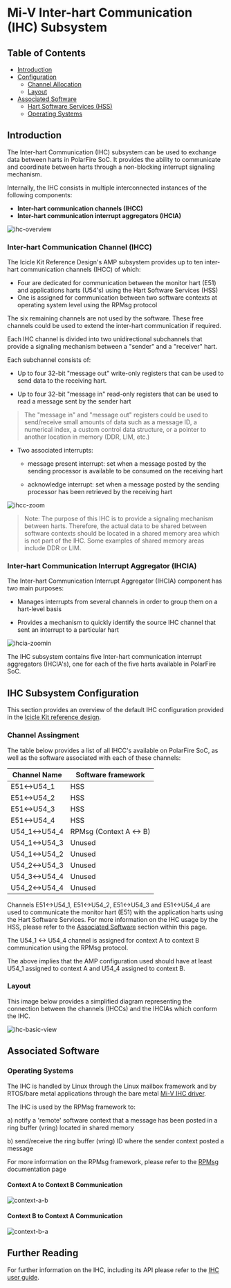 # Mi-V Inter-hart Communication (IHC) Subsystem

## Table of Contents
- [Introduction](#ihc-intro)
- [Configuration](#ihc-config)
    - [Channel Allocation](#ihc-alloc)
    - [Layout](#ihc-layout)
- [Associated Software](#ihc-software)
    - [Hart Software Services (HSS)](#ihc-hss)
    - [Operating Systems](#ihc-os)

## Introduction <a name="ihc-intro"></a>

The Inter-hart Communication (IHC) subsystem can be used to exchange data between harts in PolarFire SoC. It provides the ability to communicate and coordinate between harts through a non-blocking interrupt signaling mechanism. 

Internally, the IHC consists in multiple interconnected instances of the following components:

- **Inter-hart communication channels (IHCC)**
- **Inter-hart communication interrupt aggregators (IHCIA)**

![ihc-overview](images/ihc-overview.png)
### Inter-hart Communication Channel (IHCC)

The Icicle Kit Reference Design's AMP subsystem provides up to ten inter-hart communication channels (IHCC) of which:

- Four are dedicated for communication between the monitor hart (E51) and applications harts (U54's) using the Hart Software Services (HSS) 
- One is assigned for communication between two software contexts at operating system level using the RPMsg protocol

The six remaining channels are not used by the software. These free channels could be used to extend the inter-hart communication if required.

Each IHC channel is divided into two unidirectional subchannels that provide a signaling mechanism between a "sender" and a "receiver" hart. 

Each subchannel consists of:

- Up to four 32-bit "message out" write-only registers that can be used to send data to the receiving hart.

- Up to four 32-bit "message in" read-only registers that can be used to read a message sent by the sender hart

> The "message in" and "message out" registers could be used to send/receive small amounts of data such as a message ID, a numerical index, a custom control data structure, or a pointer to another location in memory (DDR, LIM, etc.)

- Two associated interrupts:
    - message present interrupt: set when a message posted by the sending processor is available to be consumed on the receiving hart

    - acknowledge interrupt: set when a message posted by the sending processor has been retrieved by the receiving hart

![ihcc-zoom](images/ihcc-zoom.png)

> Note: The purpose of this IHC is to provide a signaling mechanism between harts. Therefore, the actual data to be shared between software contexts should be located in a shared memory area which is not part of the IHC. Some examples of shared memory areas include DDR or LIM.

### Inter-hart Communication Interrupt Aggregator (IHCIA)

The Inter-hart Communication Interrupt Aggregator (IHCIA) component has two main purposes:

- Manages interrupts from several channels in order to group them on a hart-level basis

- Provides a mechanism to quickly identify the source IHC channel that sent an interrupt to a particular hart


![ihcia-zoomin](images/ihcia-zoom.png)

The IHC subsystem contains five Inter-hart communication interrupt aggregators (IHCIA's), one for each of the five harts available in PolarFire SoC.

## IHC Subsystem Configuration <a name="ihc-config"></a>

This section provides an overview of the default IHC configuration provided in the [Icicle Kit reference design](https://github.com/polarfire-soc/icicle-kit-reference-design).

### Channel Assingment <a name="ihc-alloc"></a>

The table below provides a list of all IHCC's available on PolarFire SoC, as well as the software associated with each of these channels:

| Channel Name     | Software framework     |
|-------------     |------------------------|
| E51<->U54_1      | HSS                    |
| E51<->U54_2      | HSS                    |
| E51<->U54_3      | HSS                    |
| E51<->U54_4      | HSS                    |
| U54_1<->U54_4    | RPMsg (Context A <-> B)|
| U54_1<->U54_3    | Unused                 |
| U54_1<->U54_2    | Unused                 |
| U54_2<->U54_3    | Unused                 |
| U54_3<->U54_4    | Unused                 |
| U54_2<->U54_4    | Unused                 |

Channels E51<->U54_1, E51<->U54_2, E51<->U54_3 and E51<->U54_4 are used to communicate the monitor hart (E51) with the application harts using the Hart Software Services. For more information on the IHC usage by the HSS, please refer to the [Associated Software](#ihc-hss) section within this page.

The U54_1 <-> U54_4 channel is assigned for context A to context B communication using the RPMsg protocol.

The above implies that the AMP configuration used should have at least U54_1 assigned to context A and U54_4 assigned to context B.

### Layout <a name="ihc-layout"></a>

This image below provides a simplified diagram representing the connection between the channels (IHCCs) and the IHCIAs which conform the IHC.

![ihc-basic-view](images/ihc-animation.gif)

## Associated Software <a name="ihc-software"></a>

### Operating Systems <a name="ihc-os"></a>

The IHC is handled by Linux through the Linux mailbox framework and by RTOS/bare metal applications through the bare metal [Mi-V IHC driver]().

The IHC is used by the RPMsg framework to:

a) notify a 'remote' software context that a message has been posted in a ring buffer (vring) located in shared memory

b) send/receive the ring buffer (vring) ID where the sender context posted a message

For more information on the RPMsg framework, please refer to the [RPMsg](https://github.com/polarfire-soc/polarfire-soc-documentation/blob/master/asymmetric-multiprocessing/rpmsg.md) documentation page

#### Context A to Context B Communication 

![context-a-b](images/ihc-rpmsg-a-b.png)


#### Context B to Context A Communication 

![context-b-a](images/ihc-rpmsg-b-a.png)


## Further Reading

For further information on the IHC, including its API please refer to the [IHC user guide](https://bitbucket.microchip.com/projects/FPGA_BU_SOFT_IP_ES/repos/coreipc-internal/browse/.md-dev/md-out/core-ihcm-user-guide.md?at=refs%2Fheads%2Fwip).

